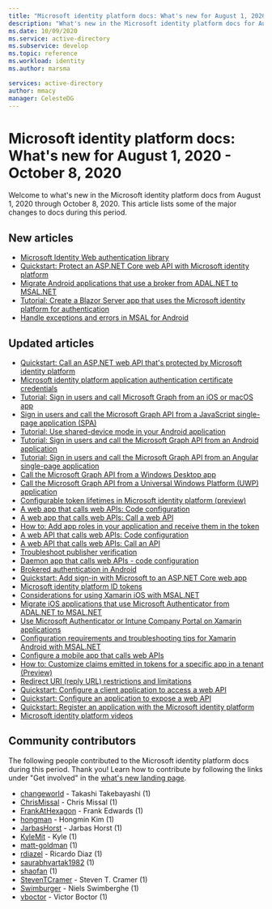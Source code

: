 ```yaml
---
title: "Microsoft identity platform docs: What's new for August 1, 2020 - October 8, 2020"
description: "What's new in the Microsoft identity platform docs for August 1, 2020 - October 8, 2020."
ms.date: 10/09/2020
ms.service: active-directory
ms.subservice: develop
ms.topic: reference
ms.workload: identity
ms.author: marsma

services: active-directory
author: mmacy
manager: CelesteDG
---
```


# Microsoft identity platform docs: What's new for August 1, 2020 - October 8, 2020

Welcome to what's new in the Microsoft identity platform docs from August 1, 2020 through October 8, 2020. This article lists some of the major changes to docs during this period.

## New articles

- [Microsoft Identity Web authentication library](microsoft-identity-web.md)
- [Quickstart: Protect an ASP.NET Core web API with Microsoft identity platform](quickstart-v2-aspnet-core-web-api.md)
- [Migrate Android applications that use a broker from ADAL.NET to MSAL.NET](msal-net-migration-android-broker.md)
- [Tutorial: Create a Blazor Server app that uses the Microsoft identity platform for authentication](tutorial-blazor-server.md)
- [Handle exceptions and errors in MSAL for Android](msal-android-handling-exceptions.md)

## Updated articles

- [Quickstart: Call an ASP.NET web API that's protected by Microsoft identity platform](quickstart-v2-dotnet-native-aspnet.md)
- [Microsoft identity platform application authentication certificate credentials](active-directory-certificate-credentials.md)
- [Tutorial: Sign in users and call Microsoft Graph from an iOS or macOS app](tutorial-v2-ios.md)
- [Sign in users and call the Microsoft Graph API from a JavaScript single-page application (SPA)](tutorial-v2-javascript-spa.md)
- [Tutorial: Use shared-device mode in your Android application](tutorial-v2-shared-device-mode.md)
- [Tutorial: Sign in users and call the Microsoft Graph API from an Android application](tutorial-v2-android.md)
- [Tutorial: Sign in users and call the Microsoft Graph API from an Angular single-page application](tutorial-v2-angular.md)
- [Call the Microsoft Graph API from a Windows Desktop app](tutorial-v2-windows-desktop.md)
- [Call the Microsoft Graph API from a Universal Windows Platform (UWP) application](tutorial-v2-windows-uwp.md)
- [Configurable token lifetimes in Microsoft identity platform (preview)](active-directory-configurable-token-lifetimes.md)
- [A web app that calls web APIs: Code configuration](scenario-web-app-call-api-app-configuration.md)
- [A web app that calls web APIs: Call a web API](scenario-web-app-call-api-call-api.md)
- [How to: Add app roles in your application and receive them in the token](howto-add-app-roles-in-azure-ad-apps.md)
- [A web API that calls web APIs: Code configuration](scenario-web-api-call-api-app-configuration.md)
- [A web API that calls web APIs: Call an API](scenario-web-api-call-api-call-api.md)
- [Troubleshoot publisher verification](troubleshoot-publisher-verification.md)
- [Daemon app that calls web APIs - code configuration](scenario-daemon-app-configuration.md)
- [Brokered authentication in Android](brokered-auth.md)
- [Quickstart: Add sign-in with Microsoft to an ASP.NET Core web app](quickstart-v2-aspnet-core-webapp.md)
- [Microsoft identity platform ID tokens](id-tokens.md)
- [Considerations for using Xamarin iOS with MSAL.NET](msal-net-xamarin-ios-considerations.md)
- [Migrate iOS applications that use Microsoft Authenticator from ADAL.NET to MSAL.NET](msal-net-migration-ios-broker.md)
- [Use Microsoft Authenticator or Intune Company Portal on Xamarin applications](msal-net-use-brokers-with-xamarin-apps.md)
- [Configuration requirements and troubleshooting tips for Xamarin Android with MSAL.NET](msal-net-xamarin-android-considerations.md)
- [Configure a mobile app that calls web APIs](scenario-mobile-app-configuration.md)
- [How to: Customize claims emitted in tokens for a specific app in a tenant (Preview)](active-directory-claims-mapping.md)
- [Redirect URI (reply URL) restrictions and limitations](reply-url.md)
- [Quickstart: Configure a client application to access a web API](quickstart-configure-app-access-web-apis.md)
- [Quickstart: Configure an application to expose a web API](quickstart-configure-app-expose-web-apis.md)
- [Quickstart: Register an application with the Microsoft identity platform](quickstart-register-app.md)
- [Microsoft identity platform videos](identity-videos.md)

## Community contributors

The following people contributed to the Microsoft identity platform docs during this period. Thank you! Learn how to contribute by following the links under "Get involved" in the [what's new landing page](index.yml).

- [changeworld](https://github.com/changeworld) - Takashi Takebayashi (1)
- [ChrisMissal](https://github.com/ChrisMissal) - Chris Missal (1)
- [FrankAtHexagon](https://github.com/FrankAtHexagon) - Frank Edwards (1)
- [hongman](https://github.com/hongman) - Hongmin Kim (1)
- [JarbasHorst](https://github.com/JarbasHorst) - Jarbas Horst (1)
- [KyleMit](https://github.com/KyleMit) - Kyle (1)
- [matt-goldman](https://github.com/matt-goldman) (1)
- [rdiazel](https://github.com/rdiazel) - Ricardo Diaz (1)
- [saurabhvartak1982](https://github.com/saurabhvartak1982) (1)
- [shaofan](https://github.com/shaofan) (1)
- [StevenTCramer](https://github.com/StevenTCramer) - Steven T. Cramer (1)
- [Swimburger](https://github.com/Swimburger) - Niels Swimberghe (1)
- [vboctor](https://github.com/vboctor) - Victor Boctor (1)
